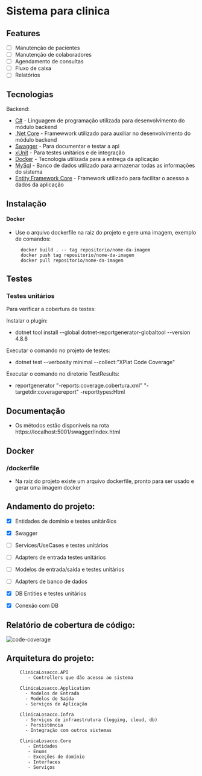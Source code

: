 # Sistema para clinica

## Features

- [ ] Manutenção de pacientes
- [ ] Manutenção de colaboradores
- [ ] Agendamento de consultas
- [ ] Fluxo de caixa
- [ ] Relatórios

## Tecnologias

Backend:

- [C#](https://docs.microsoft.com/pt-br/dotnet/csharp/) - Linguagem de programação utilizada para desenvolvimento do módulo backend
- [.Net Core](https://dotnet.microsoft.com/) - Framewwork utilizado para auxiliar no desenvolvimento do módulo backend
- [Swagger](https://swagger.io/) - Para documentar e testar a api
- [xUnit](https://xunit.net/) - Para testes unitários e de integração
- [Docker](https://www.docker.com/) - Tecnologia utilizada para a entrega da aplicação
- [MySql](https://www.mysql.com/) - Banco de dados utilizado para armazenar todas as informações do sistema
- [Entity Framework Core](https://docs.microsoft.com/pt-br/ef/core/) - Framework utilizado para facilitar o acesso a dados da aplicação

## Instalação

#### Docker
- Use o arquivo dockerfile na raiz do projeto e gere uma imagem, exemplo de comandos:
        
        docker build . -- tag repositorio/nome-da-imagem
        docker push tag repositorio/nome-da-imagem
        docker pull repositorio/nome-da-imagem

## Testes

### Testes unitários

Para verificar a cobertura de testes:

Instalar o plugin:
- dotnet tool install --global dotnet-reportgenerator-globaltool --version 4.8.6

Executar o comando no projeto de testes:
- dotnet test --verbosity minimal --collect:"XPlat Code Coverage"

Executar o comando no diretorio TestResults:
- reportgenerator "-reports:coverage.cobertura.xml" "-targetdir:coveragereport" -reporttypes:Html


## Documentação
- Os métodos estão disponiveis na rota https://localhost:5001/swagger/index.html

## Docker
### /dockerfile
- Na raiz do projeto existe um arquivo dockerfile, pronto para ser usado e gerar uma imagem docker


## Andamento do projeto:

 - [x] Entidades de domínio e testes unitár4ios
 - [x] Swagger
 - [ ] Services/UseCases e testes unitários
 - [ ] Adapters de entrada testes unitários
 - [ ] Modelos de entrada/saída e testes unitários
 - [ ] Adapters de banco de dados
 - [x] DB Entities e testes unitários
 - [x] Conexão com DB


 ## Relatório de cobertura de código:

 ![code-coverage](https://user-images.githubusercontent.com/40812575/122695343-822c8000-d216-11eb-8d17-d7af8e72d2f7.PNG)


 ## Arquitetura do projeto:

         ClinicaLosacco.API
            - Controllers que dão acesso ao sistema
         
         ClinicaLosacco.Application
           - Modelos de Entrada
           - Modelos de Saída
           - Serviços de Aplicação

         ClinicaLosacco.Infra
           - Serviços de infraestrutura (logging, cloud, db)
           - Persistência
           - Integração com outros sistemas
         
         ClinicaLosacco.Core
            - Entidades
            - Enums 
            - Exceções de domínio
            - Interfaces
            - Serviços